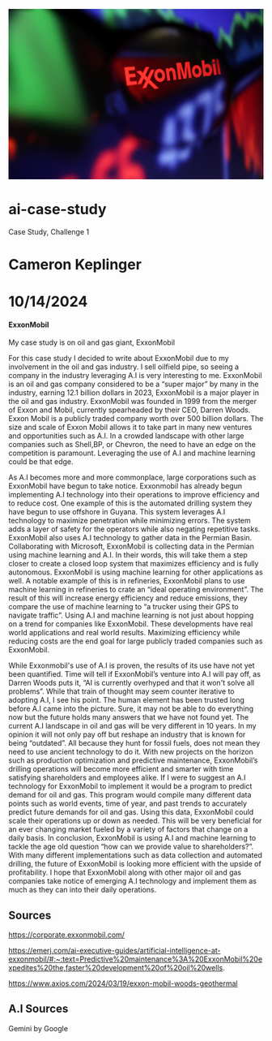 ![Header Image](./ExxonMobil.jpg)

# ai-case-study
Case Study, Challenge 1
# Cameron Keplinger 
# 10/14/2024




#### ExxonMobil

My case study is on oil and gas giant, ExxonMobil

 For this case study I decided to write about ExxonMobil due to my involvement in the oil and gas industry. I sell oilfield pipe, so seeing a company in the industry leveraging A.I is very interesting to me. ExxonMobil is an oil and gas company considered to be a “super major” by many in the industry, earning 12.1 billion dollars in 2023, ExxonMobil is a major player in the oil and gas industry.  ExxonMobil was founded in 1999 from the merger of Exxon and Mobil, currently spearheaded by their CEO, Darren Woods. Exxon Mobil is a publicly traded company worth over 500 billion dollars. The size and scale of Exxon Mobil allows it to take part in many new ventures and opportunities such as A.I. In a crowded landscape with other large companies such as Shell,BP, or Chevron, the need to have an edge on the competition is paramount. Leveraging the use of A.I and machine learning could be that edge. 

 As A.I becomes more and more commonplace, large corporations such as ExxonMobil have begun to take notice. Exxonmobil has already begun implementing A.I technology into their operations to improve efficiency and to reduce cost. One example of this is the automated drilling system they have begun to use offshore in Guyana. This system leverages A.I technology to maximize penetration while minimizing errors. The system adds a layer of safety for the operators while also negating repetitive tasks. ExxonMobil also uses A.I technology to gather data in the Permian Basin. Collaborating with Microsoft, ExxonMobil is collecting data in the Permian using machine learning and A.I. In their words, this will take them a step closer to create a closed loop system that maximizes efficiency and is fully autonomous. ExxonMobil is using machine learning for other applications as well. A notable example of this is in refineries, ExxonMobil plans to use machine learning in refineries to crate an “ideal operating environment”. The result of this will increase energy efficiency and reduce emissions, they compare the use of machine learning to “a trucker using their GPS to navigate traffic”. Using A.I and machine learning is not just about hopping on a trend for companies like ExxonMobil. These developments have real world applications and real world results. Maximizing efficiency while reducing costs are the end goal for large publicly traded companies such as ExxonMobil.

 While Exxonmobil's use of A.I is proven, the results of its use have not yet been quantified. Time will tell if ExxonMobil’s venture into A.I will pay off, as Darren Woods puts it, “AI is currently overhyped and that it won't solve all problems”. While that train of thought may seem counter iterative to adopting A.I, I see his point. The human element has been trusted long before A.I came into the picture. Sure, it may not be able to do everything now but the future holds many answers that we have not found yet. The current A.I landscape in oil and gas will be very different in 10 years. In my opinion it will not only pay off but reshape an industry that is known for being “outdated”. All because they hunt for fossil fuels, does not mean they need to use ancient technology to do it. With new projects on the horizon such as production optimization and predictive maintenance, ExxonMobil’s drilling operations will become more efficient and smarter with time satisfying shareholders and employees alike. If I were to suggest an A.I technology for ExxonMobil to implement it would be a program to predict demand for oil and gas. This program would compile many different data points such as world events, time of year, and past trends to accurately predict future demands for oil and gas. Using this data, ExxonMobil could scale their operations up or down as needed. This will be very beneficial for an ever changing market fueled by a variety of factors that change on a daily basis. In conclusion, ExxonMobil is using A.I and machine learning to tackle the age old question “how can we provide value to shareholders?”. With many different implementations such as data collection and automated drilling, the future of ExxonMobil is looking more efficient with the upside of profitability. I hope that ExxonMobil along with other major oil and gas companies take notice of emerging A.I technology and implement them as much as they can into their daily operations.

## Sources 
https://corporate.exxonmobil.com/

https://emerj.com/ai-executive-guides/artificial-intelligence-at-exxonmobil/#:~:text=Predictive%20maintenance%3A%20ExxonMobil%20expedites%20the,faster%20development%20of%20oil%20wells.

https://www.axios.com/2024/03/19/exxon-mobil-woods-geothermal

## A.I Sources 
Gemini by Google 




